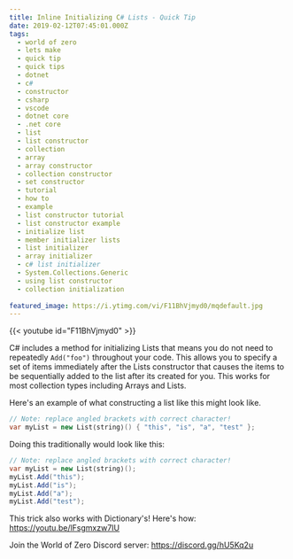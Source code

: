 ```yaml
---
title: Inline Initializing C# Lists - Quick Tip
date: 2019-02-12T07:45:01.000Z
tags:
  - world of zero
  - lets make
  - quick tip
  - quick tips
  - dotnet
  - c#
  - constructor
  - csharp
  - vscode
  - dotnet core
  - .net core
  - list
  - list constructor
  - collection
  - array
  - array constructor
  - collection constructor
  - set constructor
  - tutorial
  - how to
  - example
  - list constructor tutorial
  - list constructor example
  - initialize list
  - member initializer lists
  - list initializer
  - array initializer
  - c# list initializer
  - System.Collections.Generic
  - using list constructor
  - collection initialization
  
featured_image: https://i.ytimg.com/vi/F11BhVjmyd0/mqdefault.jpg
---
```


{{< youtube id="F11BhVjmyd0" >}}

C# includes a method for initializing Lists that means you do not need to repeatedly `Add("foo")` throughout your code. This allows you to specify a set of items immediately after the Lists constructor that causes the items to be sequentially added to the list after its created for you. This works for most collection types including Arrays and Lists.

Here's an example of what constructing a list like this might look like.

```csharp
// Note: replace angled brackets with correct character!
var myList = new List⟨string⟩() { "this", "is", "a", "test" };
```

Doing this traditionally would look like this:

```csharp
// Note: replace angled brackets with correct character!
var myList = new List⟨string⟩();
myList.Add("this");
myList.Add("is");
myList.Add("a");
myList.Add("test");
```

This trick also works with Dictionary's! Here's how: https://youtu.be/lFsgmxzw7IU

Join the World of Zero Discord server: https://discord.gg/hU5Kq2u